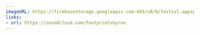 ```yaml
---
imageURL: https://firebasestorage.googleapis.com:443/v0/b/festivl.appspot.com/o/userContent%2F1875BFAB-FB57-405D-BD23-A2E5C9EB046D.png?alt=media&token=76c8bb1f-68aa-43ce-a176-b953441fade6
links:
- url: https://soundcloud.com/footprintsbyron
---
```

